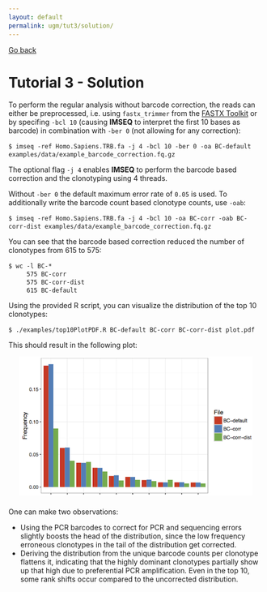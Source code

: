 ```yaml
---
layout: default
permalink: ugm/tut3/solution/
---
```


[Go back](/ugm/tut3/)

# Tutorial 3 - Solution

To perform the regular analysis without barcode correction, the reads can either be preprocessed, i.e. using `fastx_trimmer` from the [FASTX Toolkit](http://hannonlab.cshl.edu/fastx_toolkit/) or by specifing `-bcl 10` (causing **IMSEQ** to interpret the first 10 bases as barcode) in combination with `-ber 0` (not allowing for any correction):

~~~Plaintext
$ imseq -ref Homo.Sapiens.TRB.fa -j 4 -bcl 10 -ber 0 -oa BC-default examples/data/example_barcode_correction.fq.gz
~~~

The optional flag `-j 4` enables **IMSEQ** to perform the barcode based correction and the clonotyping using 4 threads.

Without `-ber 0` the default maximum error rate of `0.05` is used. To additionally write the barcode count based clonotype counts, use `-oab`:

~~~Plaintext
$ imseq -ref Homo.Sapiens.TRB.fa -j 4 -bcl 10 -oa BC-corr -oab BC-corr-dist examples/data/example_barcode_correction.fq.gz
~~~

You can see that the barcode based correction reduced the number of clonotypes from 615 to 575:

~~~Plaintext
$ wc -l BC-*
     575 BC-corr
     575 BC-corr-dist
     615 BC-default
~~~

Using the provided R script, you can visualize the distribution of the top 10 clonotypes:

~~~Plaintext
$ ./examples/top10PlotPDF.R BC-default BC-corr BC-corr-dist plot.pdf
~~~

This should result in the following plot:

<div style="text-align:center; margin-bottom:20px">
<img alt="Tutorial 3 Result" src="/images/tut3plot.png"/>
</div>

One can make two observations:

 * Using the PCR barcodes to correct for PCR and sequencing errors slightly boosts the head of the distribution, since the low frequency erroneous clonotypes in the tail of the distribution get corrected.
 * Deriving the distribution from the unique barcode counts per clonotype flattens it, indicating that the highly dominant clonotypes partially show up that high due to preferential PCR amplification. Even in the top 10, some rank shifts occur compared to the uncorrected distribution.
